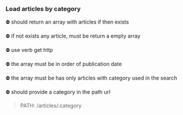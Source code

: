 ### Load articles by category

⛔ should return an array with articles if then exists

⛔ if not exists any article, must be return a empty array

⛔ use verb get http

⛔ the array must be in order of publication date

⛔ the array must be has only articles with category used in the search

⛔ should provide a category in the path url

> PATH: /articles/:category